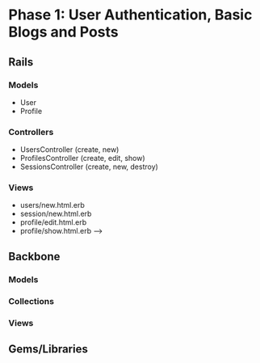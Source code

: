 # Phase 1: User Authentication, Basic Blogs and Posts

## Rails
### Models
* User
* Profile

### Controllers
* UsersController (create, new)
* ProfilesController (create, edit, show)
* SessionsController (create, new, destroy)

### Views
* users/new.html.erb
* session/new.html.erb
* profile/edit.html.erb
* profile/show.html.erb -->

## Backbone
### Models

### Collections

### Views

## Gems/Libraries
